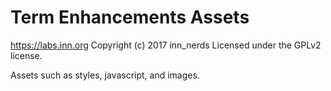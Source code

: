 # Term Enhancements Assets #
https://labs.inn.org
Copyright (c) 2017 inn_nerds
Licensed under the GPLv2 license.

Assets such as styles, javascript, and images.
